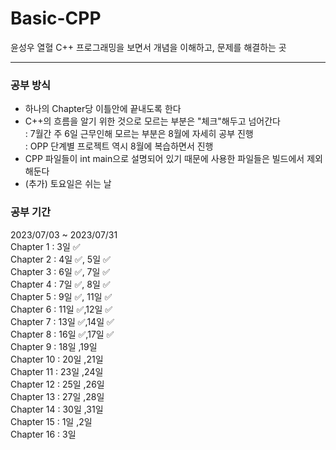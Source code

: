 # Basic-CPP
윤성우 열혈 C++ 프로그래밍을 보면서 개념을 이해하고, 문제를 해결하는 곳
***

### 공부 방식
- 하나의 Chapter당 이틀안에 끝내도록 한다
- C++의 흐름을 알기 위한 것으로 모르는 부분은 "체크"해두고 넘어간다  
   : 7월간 주 6일 근무인해 모르는 부분은 8월에 자세히 공부 진행  
   : OPP 단계별 프로젝트 역시 8월에 복습하면서 진행
- CPP 파일들이 int main으로 설명되어 있기 때문에 사용한 파일들은 빌드에서 제외해둔다
- (추가) 토요일은 쉬는 날


### 공부 기간
2023/07/03 ~ 2023/07/31  
Chapter 1 : 3일 ✅  
Chapter 2 : 4일 ✅, 5일 ✅  
Chapter 3 : 6일 ✅, 7일 ✅  
Chapter 4 : 7일 ✅, 8일 ✅   
Chapter 5 : 9일 ✅, 11일 ✅  
Chapter 6 : 11일 ✅,12일 ✅  
Chapter 7 : 13일 ✅,14일 ✅  
Chapter 8 : 16일 ✅,17일 ✅  
Chapter 9 : 18일 ,19일  
Chapter 10 : 20일 ,21일  
Chapter 11 : 23일 ,24일  
Chapter 12 : 25일 ,26일  
Chapter 13 : 27일 ,28일  
Chapter 14 : 30일 ,31일  
Chapter 15 : 1일 ,2일  
Chapter 16 : 3일  
